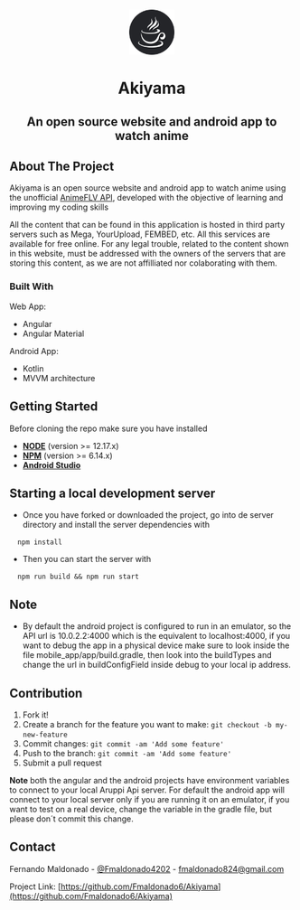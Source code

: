 <!--
*** Thanks for checking out this README Template. If you have a suggestion that would
*** make this better, please fork the repo and create a pull request or simply open
*** an issue with the tag "enhancement".
*** Thanks again! Now go create something AMAZING! :D
-->





<!-- PROJECT SHIELDS -->
<!--
*** I'm using markdown "reference style" links for readability.
*** Reference links are enclosed in brackets [ ] instead of parentheses ( ).
*** See the bottom of this document for the declaration of the reference variables
*** for contributors-url, forks-url, etc. This is an optional, concise syntax you may use.
*** https://www.markdownguide.org/basic-syntax/#reference-style-links
-->




<!-- PROJECT LOGO -->
<br />
<p align="center">
    <img src="./images/logo/web-logo.png" alt="Logo" width="80" height="80">

  <h1 align="center">Akiyama</h1>

  <h2 align="center">
    An open source website and android app to watch anime
    <br />
  </h2>
</p>





<!-- ABOUT THE PROJECT -->
## About The Project


Akiyama is an open source website and android app to watch anime using the unofficial [AnimeFLV API](https://github.com/Jeluchu/animeflv), developed with the objective of learning and improving my coding skills

All the content that can be found in this application is hosted in third party servers such as Mega, YourUpload, FEMBED, etc. All this services are available for free online. For any legal trouble, related to the content shown in this website, must be addressed with the owners of the servers that are storing this content, as we are not affilliated nor colaborating with them.

### Built With
Web App:
* Angular
* Angular Material

Android App:
* Kotlin
* MVVM architecture


<!-- GETTING STARTED -->
## Getting Started

Before cloning the repo make sure you have installed

- [**NODE**](https://www.google.com/search?q=how+to+install+node) (version >= 12.17.x)
- [**NPM**](https://www.google.com/search?q=how+to+install+npm) (version >= 6.14.x)
- [**Android Studio**](https://developer.android.com/studio) 

## Starting a local development server

- Once you have forked or downloaded the project, go into de server directory and install the server dependencies with 
```
  npm install
```
- Then you can start the server with
```
  npm run build && npm run start
``` 

## Note
- By default the android project is configured to run in an emulator, so the API url is 10.0.2.2:4000 which is the equivalent to localhost:4000, if you want to debug the app in a physical device make sure to look inside the file mobile_app/app/build.gradle, then look into the buildTypes and change the url in buildConfigField inside debug to your local ip address.



## Contribution 

1. Fork it!
2. Create a branch for the feature you want to make: `git checkout -b my-new-feature`
3. Commit changes: `git commit -am 'Add some feature'`
4. Push to the branch: `git commit -am 'Add some feature'`
5. Submit a pull request

**Note** both the angular and the android projects have environment variables to connect to your local Aruppi Api server. For default
the android app will connect to your local server only if you are running it on an emulator, if you want to test on a real device, change the variable
in the gradle file, but please don´t commit this change.


<!-- CONTACT -->
## Contact

Fernando Maldonado - [@Fmaldonado4202](https://twitter.com/Fmaldonado4202) - fmaldonado824@gmail.com

Project Link: [https://github.com/Fmaldonado6/Akiyama](https://github.com/Fmaldonado6/Akiyama)




